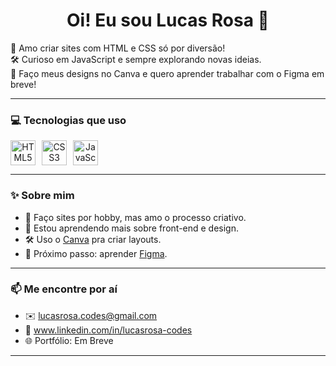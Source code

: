 <h1 align="center">Oi! Eu sou Lucas Rosa 👋</h1>

<p>
🎨 Amo criar sites com HTML e CSS só por diversão! <br>
🛠️ Curioso em JavaScript e sempre explorando novas ideias. <br>
🎨 Faço meus designs no Canva e quero aprender trabalhar com o Figma em breve! <br>
</p>

---

### 💻 Tecnologias que uso

<div style="display: flex; gap: 10px;" align="center">
  <img src="https://cdn.jsdelivr.net/gh/devicons/devicon/icons/html5/html5-original.svg" height="40" alt="HTML5"/>
  <img src="https://cdn.jsdelivr.net/gh/devicons/devicon/icons/css3/css3-original.svg" height="40" alt="CSS3"/>
  <img src="https://cdn.jsdelivr.net/gh/devicons/devicon/icons/javascript/javascript-original.svg" height="40" alt="JavaScript"/>
</div>

---

### ✨ Sobre mim

- 🚀 Faço sites por hobby, mas amo o processo criativo.
- 🧠 Estou aprendendo mais sobre front-end e design.
- 🛠️ Uso o [Canva](https://www.canva.com) pra criar layouts.
- 🎯 Próximo passo: aprender [Figma](https://www.figma.com/).

---

### 📫 Me encontre por aí

- ✉️ lucasrosa.codes@gmail.com
- 💼 www.linkedin.com/in/lucasrosa-codes
- 🌐 Portfólio: Em Breve

---
